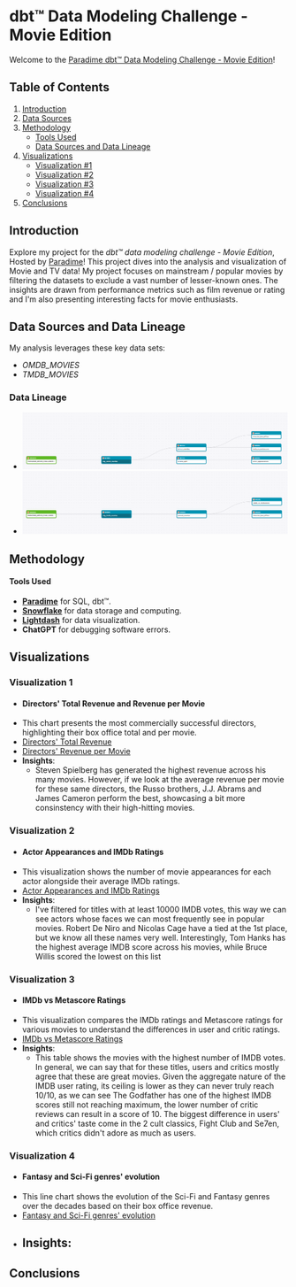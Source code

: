 # dbt™ Data Modeling Challenge - Movie Edition

Welcome to the [Paradime dbt™ Data Modeling Challenge - Movie Edition](https://www.paradime.io/dbt-data-modeling-challenge-movie-edition)!

## Table of Contents
1. [Introduction](#introduction)
2. [Data Sources](#data-sources-and-data-lineage)
3. [Methodology](#methodology)
   - [Tools Used](#tools-used)
   - [Data Sources and Data Lineage](#data-sources-and-data-lineage)
4. [Visualizations](#visualizations)
   - [Visualization #1](#visualization-1)
   - [Visualization #2](#visualization-2)
   - [Visualization #3](#visualization-3)
   - [Visualization #4](#visualization-4)
5. [Conclusions](#conclusions)

## Introduction
Explore my project for the _dbt™ data modeling challenge - Movie Edition_, Hosted by [Paradime](https://www.paradime.io/)! 
This project dives into the analysis and visualization of Movie and TV data!
My project focuses on mainstream / popular movies by filtering the datasets to exclude a vast number of lesser-known ones. 
The insights are drawn from performance metrics such as film revenue or rating and I'm also presenting interesting facts for movie enthusiasts.

## Data Sources and Data Lineage
My analysis leverages these key data sets:
- *OMDB_MOVIES*
- *TMDB_MOVIES*

### Data Lineage
- ![OMDB Data Lineage](images/source_omdb_lineage.png)
- ![TMDB Data Lineage](images/source_tmdb_lineage.png)

## Methodology
#### Tools Used
- **[Paradime](https://www.paradime.io/)** for SQL, dbt™.
- **[Snowflake](https://www.snowflake.com/)** for data storage and computing.
- **[Lightdash](https://www.lightdash.com/)** for data visualization.
- **ChatGPT** for debugging software errors.



## Visualizations

### Visualization 1
- #### Directors' Total Revenue and Revenue per Movie
- This chart presents the most commercially successful directors, highlighting their box office total and per movie.
- [Directors' Total Revenue](images/directors_total_revenue.png)
- [Directors' Revenue per Movie](images/directors_rev_per_movie.png)
- **Insights**:
  - Steven Spielberg has generated the highest revenue across his many movies.
    However, if we look at the average revenue per movie for these same directors, the Russo brothers, J.J. Abrams and James Cameron perform the best, showcasing a bit more consinstency with their high-hitting movies.


### Visualization 2
- #### Actor Appearances and IMDb Ratings
- This visualization shows the number of movie appearances for each actor alongside their average IMDb ratings.
- [Actor Appearances and IMDb Ratings](images/actor_appearances.png)
- **Insights**:
  - I've filtered for titles with at least 10000 IMDB votes, this way we can see actors whose faces we can most frequently see in popular movies.
    Robert De Niro and Nicolas Cage have a tied at the 1st place, but we know all these names very well. 
    Interestingly, Tom Hanks has the highest average IMDB score across his movies, while Bruce Willis scored the lowest on this list


### Visualization 3
- #### IMDb vs Metascore Ratings
- This visualization compares the IMDb ratings and Metascore ratings for various movies to understand the differences in user and critic ratings.
- [IMDb vs Metascore Ratings](images/imdb_vs_metascore.png)
- **Insights**:
  - This table shows the movies with the highest number of IMDB votes.
    In general, we can say that for these titles, users and critics mostly agree that these are great movies.
    Given the aggregate nature of the IMDB user rating, its ceiling is lower as they can never truly reach 10/10, as we can see The Godfather has one of the highest IMDB scores still not reaching maximum, the lower number of critic reviews can result in a score of 10.
    The biggest difference in users' and critics' taste come in the 2 cult classics, Fight Club and Se7en, which critics didn't adore as much as users.

### Visualization 4
- #### Fantasy and Sci-Fi genres' evolution
- This line chart shows the evolution of the Sci-Fi and Fantasy genres over the decades based on their box office revenue.
- [Fantasy and Sci-Fi genres' evolution](images/imdb_vs_metascore.png)
- **Insights**:
  - 

## Conclusions

